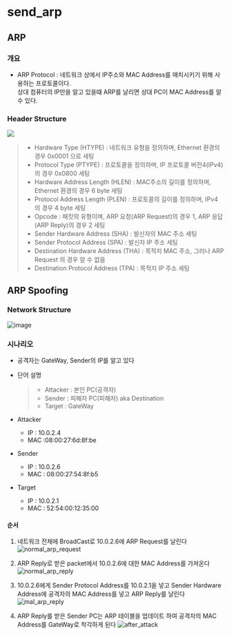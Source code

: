 # send_arp


## ARP
  ### 개요
  * ARP Protocol : 네트워크 상에서 IP주소와 MAC Address를 매치시키기 위해 사용하는 프로토콜이다. 
  <br>상대 컴퓨터의 IP만을 알고 있을떄 ARP를 날리면 상대 PC이 MAC Address를 알 수 있다.

  ### Header Structure
  ![](https://t1.daumcdn.net/cfile/tistory/2128E13C58EAF44D35)
  
  > * Hardware Type (HTYPE) : 네트워크 유형을 정의하며, Ethernet 환경의 경우 0x0001 으로 세팅
  > * Protocol Type (PTYPE) : 프로토콜을 정의하며, IP 프로토콜 버전4(IPv4)의 경우 0x0800 세팅
  > * Hardware Address Length (HLEN) : MAC주소의 길이를 정의하며, Ethernet 환경의 경우 6 byte 세팅
  > * Protocol Address Length (PLEN) : 프로토콜의 길이를 정의하며, IPv4 의 경우 4 byte 세팅
  > * Opcode : 패킷의 유형이며, ARP 요청(ARP Request)의 경우 1, ARP 응답 (ARP Reply)의 경우 2 세팅
  > * Sender Hardware Address (SHA) : 발신자의 MAC 주소 세팅
  > * Sender Protocol Address (SPA) : 발신자 IP 주소 세팅
  > * Destination Hardware Address (THA) : 목적지 MAC 주소, 그러나 ARP Request 의 경우 알 수 없음
  > * Destination Protocol Address (TPA) : 목적지 IP 주소 세팅
  
## ARP Spoofing

  ### Network Structure 
  ![image](https://user-images.githubusercontent.com/13353498/62453502-69935800-b7ad-11e9-8849-10b13efd2fc8.png)


  ### 시나리오
  * 공격자는 GateWay, Sender의 IP를 알고 있다
  * 단어 설명 
    > * Attacker : 본인 PC(공격자)
    > * Sender : 피해자 PC(피해자) aka Destination
    > * Target : GateWay
  
  * Attacker
    - IP : 10.0.2.4
    - MAC :08:00:27:6d:8f:be
    
  * Sender
    - IP : 10.0.2.6
    - MAC : 08:00:27:54:8f:b5
      
  * Target
    - IP : 10.0.2.1
    - MAC : 52:54:00:12:35:00
    
  
  #### 순서
  1. 네트워크 전체에 BroadCast로 10.0.2.6에 ARP Request를 날린다
  ![normal_arp_request](https://user-images.githubusercontent.com/13353498/62453653-b9721f00-b7ad-11e9-97f1-0b66c8a5e1dc.PNG)
  
  2. ARP Reply로 받은 packet에서 10.0.2.6에 대한 MAC Address를 가져온다
  ![normal_arp_reply](https://user-images.githubusercontent.com/13353498/62453663-becf6980-b7ad-11e9-98fd-ff12f8c2a751.PNG)
  
  3. 10.0.2.6에게 Sender Protocol Address를 10.0.2.1을 넣고 Sender Hardware Address에 공격자의 MAC Address를 넣고 ARP Reply를 날린다
  ![mal_arp_reply](https://user-images.githubusercontent.com/13353498/62453665-becf6980-b7ad-11e9-8e8a-80f76954929c.PNG)
  
  4. ARP Reply를 받은 Sender PC는 ARP 테이블을 업데이트 하여 공격자의 MAC Address를 GateWay로 착각하게 된다
  ![after_attack](https://user-images.githubusercontent.com/13353498/62453710-d9094780-b7ad-11e9-9514-73fc7856f8ea.PNG)
